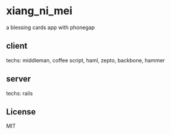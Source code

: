 xiang_ni_mei
============

a blessing cards app with phonegap

## client
techs: middleman, coffee script, haml, zepto, backbone, hammer


## server
techs: rails

## License
MIT

